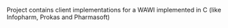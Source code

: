 Project contains client implementations for a WAWI implemented in C (like Infopharm, Prokas and Pharmasoft)